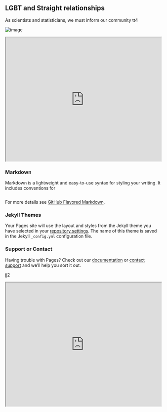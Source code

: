 ## LGBT and Straight relationships

As scientists and statisticians, we must inform our community tt4

![image](https://user-images.githubusercontent.com/69866550/100770081-7dab9180-33c2-11eb-9365-8ba13952bca8.png)

<iframe src=
"https://github.com/LMDuarte/Relationships/blob/main/bar.jpg"
style="width:100%; height:400px;"
></iframe>

### Markdown

Markdown is a lightweight and easy-to-use syntax for styling your writing. It includes conventions for

```markdown

```

For more details see [GitHub Flavored Markdown](https://guides.github.com/features/mastering-markdown/).

### Jekyll Themes

Your Pages site will use the layout and styles from the Jekyll theme you have selected in your [repository settings](https://github.com/LMDuarte/Relationships/settings). The name of this theme is saved in the Jekyll `_config.yml` configuration file.

### Support or Contact

Having trouble with Pages? Check out our [documentation](https://docs.github.com/categories/github-pages-basics/) or [contact support](https://github.com/contact) and we’ll help you sort it out.


jj2
<iframe src=
"https://github.com/LMDuarte/Relationships/blob/main/Gay%20likert.html"
style="width:100%; height:400px;"
></iframe>
